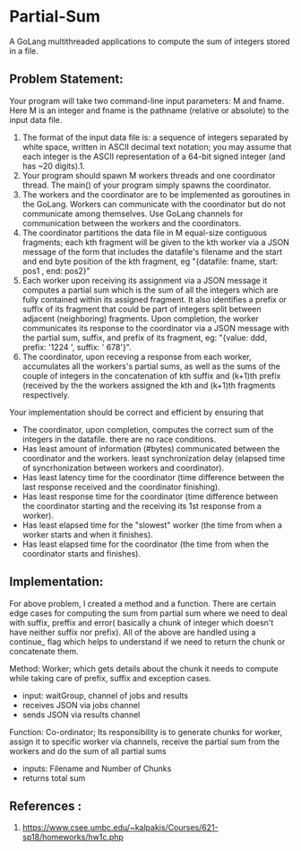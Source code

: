 # Partial-Sum
 A GoLang multithreaded applications to compute the sum of integers stored in a file. 
 
## Problem Statement:
Your program will take two command-line input parameters: M and fname. Here M is an integer and fname is the pathname (relative or absolute) to the input data file.
1. The format of the input data file is: a sequence of integers separated by white space, written in ASCII decimal text notation; you may assume that each integer is the ASCII representation of a 64-bit signed integer (and has ~20 digits).1. 
2. Your program should spawn M workers threads and one coordinator thread. The main() of your program simply spawns the coordinator.
3. The workers and the coordinator are to be implemented as goroutines in the GoLang. Workers can communicate with the coordinator but do not communicate among themselves. Use GoLang channels for communication between the workers and the coordinators.
4. The coordinator partitions the data file in M equal-size contiguous fragments; each kth fragment will be given to the kth worker via a JSON message of the form that includes the datafile's filename and the start and end byte position of the kth fragment, eg "{datafile: fname, start: pos1 , end: pos2}"
5. Each worker upon receiving its assignment via a JSON message it computes a partial sum which is the sum of all the integers which are fully contained within its assigned fragment. It also identifies a prefix or suffix of its fragment that could be part of integers split between adjacent (neighboring) fragments. Upon completion, the worker communicates its response to the coordinator via a JSON message with the partial sum, suffix, and prefix of its fragment, eg: "{value: ddd, prefix: '1224 ', suffix: ' 678'}".
6. The coordinator, upon receving a response from each worker, accumulates all the workers's partial sums, as well as the sums of the couple of integers in the concatenation of kth suffix and (k+1)th prefix (received by the the workers assigned the kth and (k+1)th fragments respectively.

Your implementation should be correct and efficient by ensuring that
- The coordinator, upon completion, computes the correct sum of the integers in the datafile.
there are no race conditions.
- Has least amount of information (#bytes) communicated between the coordinator and the workers.
least synchronization delay (elapsed time of syncrhonization between workers and coordinator).
- Has least latency time for the coordinator (time difference between the last response received and the coordinator finishing).
- Has least response time for the coordinator (time difference between the coordinator starting and the receiving its 1st response from a worker).
- Has least elapsed time for the "slowest" worker (the time from when a worker starts and when it finishes).
- Has least elapsed time for the coordinator (the time from when the coordinator starts and finishes).

## Implementation:
For above problem, I created a method and a function. There are certain edge cases for computing the sum from partial sum where we need to deal with suffix, preffix and error( basically a chunk of integer which doesn't have neither suffix nor prefix). All of the above are handled using a continue_ flag which helps to understand if we need to return the chunk or concatenate them.

Method: Worker; which gets details about the chunk it needs to compute while taking care of prefix, suffix and exception cases.
- input: waitGroup, channel of jobs and results
- receives JSON via jobs channel
- sends JSON via results channel

Function: Co-ordinator; Its responsibility is to generate chunks for worker, assign it to specific worker via channels, receive the partial sum from the workers and do the sum of all partial sums
- inputs: Filename and Number of Chunks
- returns total sum

## References :
1. https://www.csee.umbc.edu/~kalpakis/Courses/621-sp18/homeworks/hw1c.php

